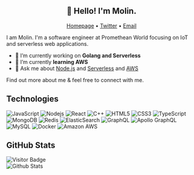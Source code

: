 <h2 align="center">👋 Hello! I'm Molin.</h2>
<p align="center">
  <a href="https://www.molinjun.com">Homepage</a> •
  <a href="https://twitter.com/molin1226">Twitter</a> •
  <a href="mailto:molin1226@gmail.com">Email</a>
</p>

I am Molin. I'm a software engineer at Promethean World focusing on IoT and serverless web applications.

- 🔭 I’m currently working on **Golang and Serverless**
- 🌱 I’m currently **learning AWS**
- 💬 Ask me about [Node.js]() and [Serverless]() and [AWS]()

Find out more about me & feel free to connect with me.

## Technologies

![JavaScript](https://img.shields.io/badge/-JavaScript-black?style=flat-square&logo=javascript)
![Nodejs](https://img.shields.io/badge/-Nodejs-black?style=flat-square&logo=Node.js)
![React](https://img.shields.io/badge/-React-black?style=flat-square&logo=react)
![C++](https://img.shields.io/badge/-C++-00599C?style=flat-square&logo=c)
![HTML5](https://img.shields.io/badge/-HTML5-E34F26?style=flat-square&logo=html5&logoColor=white)
![CSS3](https://img.shields.io/badge/-CSS3-1572B6?style=flat-square&logo=css3)
![TypeScript](https://img.shields.io/badge/-TypeScript-007ACC?style=flat-square&logo=typescript)
![MongoDB](https://img.shields.io/badge/-MongoDB-black?style=flat-square&logo=mongodb)
![Redis](https://img.shields.io/badge/-Redis-black?style=flat-square&logo=Redis)
![ElasticSearch](https://img.shields.io/badge/-ElasticSearch-005571?style=flat-square&logo=elasticsearch)
![GraphQL](https://img.shields.io/badge/-GraphQL-E10098?style=flat-square&logo=graphql)
![Apollo GraphQL](https://img.shields.io/badge/-Apollo%20GraphQL-311C87?style=flat-square&logo=apollo-graphql)
![MySQL](https://img.shields.io/badge/-MySQL-black?style=flat-square&logo=mysql)
![Docker](https://img.shields.io/badge/-Docker-black?style=flat-square&logo=docker)
![Amazon AWS](https://img.shields.io/badge/Amazon%20AWS-232F3E?style=flat-square&logo=amazon-aws)

<!-- ![Top Langs](https://github-readme-stats.vercel.app/api/top-langs/?username=gedennis&hide=TeX&layout=compact) -->

## GitHub Stats

![Visitor Badge](https://visitor-badge.laobi.icu/badge?page_id=molinjun.molinjun)  
![Github Stats](https://github-readme-stats.vercel.app/api?username=molinjun&count_private=true&show_icons=true&include_all_commits=true)
